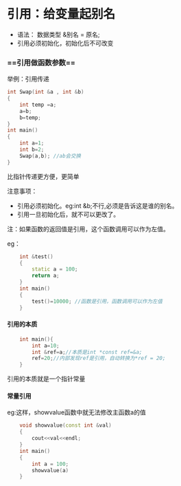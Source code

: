 # 引用：给变量起别名

+ 语法： 数据类型  &别名 = 原名;
+ 引用必须初始化，初始化后不可改变

### ==引用做函数参数==

举例：引用传递

``` c++
int Swap(int &a , int &b)
{
    int temp =a;
    a=b;
    b=temp;
}
int main()
{
    int a=1;
    int b=2;
    Swap(a,b); //ab会交换
}
```

比指针传递更方便，更简单

注意事项： 

+ 引用必须初始化。eg:int &b;不行,必须是告诉这是谁的别名。
+ 引用一旦初始化后，就不可以更改了。



注：如果函数的返回值是引用，这个函数调用可以作为左值。

eg：

```c++
	int &test()
	{
        static a = 100;
        return a;
	}
	int main()
    {
        test()=10000; //函数是引用，函数调用可以作为左值
    }
```

#### 引用的本质

``` c++
	int main(){
        int a=10;
        int &ref=a;//本质是int *const ref=&a;
        ref=20;//内部发现ref是引用，自动转换为*ref = 20;
    }
```

引用的本质就是一个指针常量

#### 常量引用

eg:这样，showvalue函数中就无法修改主函数a的值

```c++
	void showvalue(const int &val)
    {
        cout<<val<<endl;
    }
	int main()
    {
        int a = 100;
        showvalue(a)
	}
```

